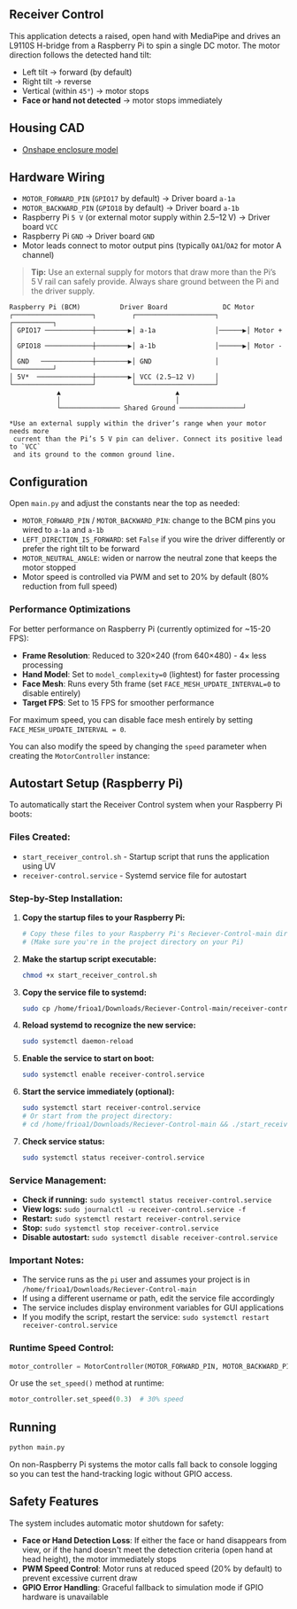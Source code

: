 ## Receiver Control

This application detects a raised, open hand with MediaPipe and drives an L9110S H-bridge from a Raspberry Pi to spin a single DC motor. The motor direction follows the detected hand tilt:

- Left tilt → forward (by default)
- Right tilt → reverse
- Vertical (within `45°`) → motor stops
- **Face or hand not detected** → motor stops immediately

## Housing CAD

- [Onshape enclosure model](https://cad.onshape.com/documents/6807801388cd1d3c9d6b9f2a/w/23686d7df571e290bd4fe000/e/c297ecbb82ea916d8e0fea8e?renderMode=0&uiState=68dac285ec910c36b04511ce)

## Hardware Wiring

- `MOTOR_FORWARD_PIN` (`GPIO17` by default) → Driver board `a-1a`
- `MOTOR_BACKWARD_PIN` (`GPIO18` by default) → Driver board `a-1b`
- Raspberry Pi `5 V` (or external motor supply within 2.5–12 V) → Driver board `VCC`
- Raspberry Pi `GND` → Driver board `GND`
- Motor leads connect to motor output pins (typically `OA1`/`OA2` for motor A channel)

> **Tip:** Use an external supply for motors that draw more than the Pi’s 5 V rail can safely provide. Always share ground between the Pi and the driver supply.

```
Raspberry Pi (BCM)          Driver Board              DC Motor
┌────────────────────┐         ┌────────────────────┐       ┌──────────┐
│ GPIO17 ────────────┼────────▶│ a-1a               │──────▶│ Motor +  │
│ GPIO18 ────────────┼────────▶│ a-1b               │──────▶│ Motor -  │
│ GND   ─────────────┼────────▶│ GND                │       └──────────┘
│ 5V*  ──────────────┼────────▶│ VCC (2.5–12 V)     │
└────────────────────┘         └────────────────────┘
            ▲                             ▲
            │                             │
            └─────────────── Shared Ground ────────────────┘

*Use an external supply within the driver’s range when your motor needs more
 current than the Pi’s 5 V pin can deliver. Connect its positive lead to `VCC`
 and its ground to the common ground line.
```

## Configuration

Open `main.py` and adjust the constants near the top as needed:

- `MOTOR_FORWARD_PIN` / `MOTOR_BACKWARD_PIN`: change to the BCM pins you wired to `a-1a` and `a-1b`
- `LEFT_DIRECTION_IS_FORWARD`: set `False` if you wire the driver differently or prefer the right tilt to be forward
- `MOTOR_NEUTRAL_ANGLE`: widen or narrow the neutral zone that keeps the motor stopped
- Motor speed is controlled via PWM and set to 20% by default (80% reduction from full speed)

### Performance Optimizations

For better performance on Raspberry Pi (currently optimized for ~15-20 FPS):

- **Frame Resolution**: Reduced to 320×240 (from 640×480) - 4× less processing
- **Hand Model**: Set to `model_complexity=0` (lightest) for faster processing
- **Face Mesh**: Runs every 5th frame (set `FACE_MESH_UPDATE_INTERVAL=0` to disable entirely)
- **Target FPS**: Set to 15 FPS for smoother performance

For maximum speed, you can disable face mesh entirely by setting `FACE_MESH_UPDATE_INTERVAL = 0`.

You can also modify the speed by changing the `speed` parameter when creating the `MotorController` instance:

## Autostart Setup (Raspberry Pi)

To automatically start the Receiver Control system when your Raspberry Pi boots:

### Files Created:
- `start_receiver_control.sh` - Startup script that runs the application using UV
- `receiver-control.service` - Systemd service file for autostart

### Step-by-Step Installation:

1. **Copy the startup files to your Raspberry Pi:**
   ```bash
   # Copy these files to your Raspberry Pi's Reciever-Control-main directory
   # (Make sure you're in the project directory on your Pi)
   ```

2. **Make the startup script executable:**
   ```bash
   chmod +x start_receiver_control.sh
   ```

3. **Copy the service file to systemd:**
   ```bash
   sudo cp /home/frioa1/Downloads/Reciever-Control-main/receiver-control.service /etc/systemd/system/
   ```

4. **Reload systemd to recognize the new service:**
   ```bash
   sudo systemctl daemon-reload
   ```

5. **Enable the service to start on boot:**
   ```bash
   sudo systemctl enable receiver-control.service
   ```

6. **Start the service immediately (optional):**
   ```bash
   sudo systemctl start receiver-control.service
   # Or start from the project directory:
   # cd /home/frioa1/Downloads/Reciever-Control-main && ./start_receiver_control.sh
   ```

7. **Check service status:**
   ```bash
   sudo systemctl status receiver-control.service
   ```

### Service Management:

- **Check if running:** `sudo systemctl status receiver-control.service`
- **View logs:** `sudo journalctl -u receiver-control.service -f`
- **Restart:** `sudo systemctl restart receiver-control.service`
- **Stop:** `sudo systemctl stop receiver-control.service`
- **Disable autostart:** `sudo systemctl disable receiver-control.service`

### Important Notes:

- The service runs as the `pi` user and assumes your project is in `/home/frioa1/Downloads/Reciever-Control-main`
- If using a different username or path, edit the service file accordingly
- The service includes display environment variables for GUI applications
- If you modify the script, restart the service: `sudo systemctl restart receiver-control.service`

### Runtime Speed Control:

```python
motor_controller = MotorController(MOTOR_FORWARD_PIN, MOTOR_BACKWARD_PIN, speed=0.5)  # 50% speed
```

Or use the `set_speed()` method at runtime:

```python
motor_controller.set_speed(0.3)  # 30% speed
```

## Running

```bash
python main.py
```

On non-Raspberry Pi systems the motor calls fall back to console logging so you can test the hand-tracking logic without GPIO access.

## Safety Features

The system includes automatic motor shutdown for safety:
- **Face or Hand Detection Loss**: If either the face or hand disappears from view, or if the hand doesn't meet the detection criteria (open hand at head height), the motor immediately stops
- **PWM Speed Control**: Motor runs at reduced speed (20% by default) to prevent excessive current draw
- **GPIO Error Handling**: Graceful fallback to simulation mode if GPIO hardware is unavailable

